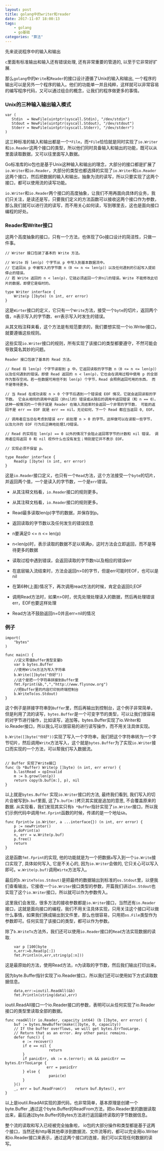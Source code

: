 ```yaml
---
layout: post
title: golang中的writer和reader
date: 2017-11-07 18:00:13
tags:
    - golang
    - go基础
categories: "算法"
---
```


先来说说程序中的输入和输出

`c`里面有标准输出和输入还有错误处理, 还有非常重要的管道的, 以至于它非常好扩展.

那么`golang`中的`Write`和`Reader`的接口设计遵循了Unix的输入和输出, 一个程序的输出可以是另外一个程序的输入。他们的功能单一并且纯粹，这样就可以非常容易的编写程序代码，又可以通过组合的概念，让我们的程序做更多的事情。

### Unix的三种输入输出输入模式

```golang
var (
   Stdin  = NewFile(uintptr(syscall.Stdin), "/dev/stdin")
   Stdout = NewFile(uintptr(syscall.Stdout), "/dev/stdout")
   Stderr = NewFile(uintptr(syscall.Stderr), "/dev/stderr")
)
```
这三种标准的输入和输出都是一个`*File`，而`*File`恰恰就是同时实现了`io.Writer`和`io.Reader`这两个接口的类型，所以他们同时具备输入和输出的功能，既可以从里面读取数据，又可以往里面写入数据。

Go标准库的io包也是基于Unix这种输入和输出的理念，大部分的接口都是扩展了`io.Writer`和`io.Reader`，大部分的类型也都选择的实现了`io.Writer`和`io.Reader`这两个接口，然后把数据的输入和输出，抽象为流的读写，所以只要实现了这两个接口，都可以使用流的读写功能。

`io.Writer`和`io.Reader`两个接口的高度抽象，让我们不用再面向具体的业务，我们只关注，是读还是写，只要我们定义的方法函数可以接收这两个接口作为参数，那么我们就可以进行流的读写，而不用关心如何读，写到哪里去，这也是面向接口编程的好处。

### Reader和Writer接口

这两个高度抽象的接口，只有一个方法，也体现了Go接口设计的简洁性，只做一件事。

```golang
// Writer 接口包装了基本的 Write 方法。

// Write 将 len(p) 个字节从 p 中写入到基本数据流中。
// 它返回从 p 中被写入的字节数 n（0 <= n <= len(p)）以及任何遇到的引起写入提前停止的错误。
// 若 Write 返回的 n < len(p)，它就必须返回一个非nil的错误。Write 不能修改此切片的数据，即便它是临时的。

type Writer interface {
    Write(p []byte) (n int, err error)
}
```

这是`Wirter`接口的定义，它只有一个`Write`方法，接受一个`byte`的切片，返回两个值，n表示写入的字节数、err表示写入时发生的错误。

从其文档注释来看，这个方法是有规范要求的，我们要想实现一个io.Writer接口，就要遵循这些规则。

这些实现`io.Writer`接口的规则，所有实现了该接口的类型都要遵守，不然可能会导致莫名其妙的问题。

```golang
Reader 接口包装了基本的 Read 方法。

// Read 将 len(p) 个字节读取到 p 中。它返回读取的字节数 n（0 <= n <= len(p)） 以及任何遇到的错误。即使 Read 返回的 n < len(p)，它也会在调用过程中使用 p 的全部作为暂存空间。若一些数据可用但不到 len(p) 个字节，Read 会照例返回可用的东西， 而不是等待更多。

// 当 Read 在成功读取 n > 0 个字节后遇到一个错误或 EOF 情况，它就会返回读取的字节数。 它会从相同的调用中返回（非nil的）错误或从随后的调用中返回错误（和 n == 0）。 这种一般情况的一个例子就是 Reader 在输入流结束时会返回一个非零的字节数， 可能的返回不是 err == EOF 就是 err == nil。无论如何，下一个 Read 都应当返回 0, EOF。

// 调用者应当总在考虑到错误 err 前处理 n > 0 的字节。这样做可以在读取一些字节， 以及允许的 EOF 行为后正确地处理I/O错误。

// Read 的实现在 len(p) == 0 以外的情况下会阻止返回零字节的计数和 nil 错误， 调用者应将返回 0 和 nil 视作什么也没有发生；特别是它并不表示 EOF。

// 实现必须不保留 p。

type Reader interface {
    Read(p []byte) (n int, err error)
}
```

这是`io.Reader`接口定义，也只有一个`Read`方法，这个方法接受一个`byte`的切片，并返回两个值，一个是读入的字节数，一个是`err`错误。

- 从其注释文档看，`io.Reader`接口的规则更多。

- 从其注释文档看，`io.Reader`接口的规则更多。

- Read最多读取len(p)字节的数据，并保存到p。
- 返回读取的字节数以及任何发生的错误信息
- n要满足0 <= n <= len(p)
- n<len(p)时，表示读取的数据不足以填满p，这时方法会立即返回，而不是等待更多的数据
- 读取过程中遇到错误，会返回读取的字节数n以及相应的错误err
- 在底层输入流结束时，方法会返回n>0的字节，但是err可能时EOF，也可以是nil
- 在第6种(上面)情况下，再次调用read方法的时候，肯定会返回0,EOF
- 调用Read方法时，如果n>0时，优先处理处理读入的数据，然后再处理错误err，EOF也要这样处理
- Read方法不鼓励返回n=0并且err=nil的情况

### 例子

```golang
import(
    "bytes"
)

func main() {
    //定义零值Buffer类型变量b
    var b bytes.Buffer
    //使用Write方法为写入字符串
    b.Write([]byte("你好"))
    //这个是把一个字符串拼接到Buffer里
    fmt.Fprint(&b,",","http://www.flysnow.org")
    //把Buffer里的内容打印到终端控制台
    b.WriteTo(os.Stdout)
}
```
这个例子是拼接字符串到`Buffer`里，然后再输出到控制台，这个例子非常简单，但是利用了流的读写，`bytes.Buffer`是一个可变字节的类型，可以让我们很容易的对字节进行操作，比如读写，追加等。bytes.Buffer实现了io.Writer和io.Reader接口，所以我么可以很容易的进行读写操作，而不用关注具体实现。

`b.Write([]byte("你好"))`实现了写入一个字符串，我们把这个字符串转为一个字节切片，然后调用`Write`方法写入，这个就是`bytes.Buffer`为了实现`io.Writer`接口而实现的一个方法，可以帮我们写入数据流。

```golang

// Buffer 实现了Write接口
func (b *Buffer) Write(p []byte) (n int, err error) {
    b.lastRead = opInvalid
    m := b.grow(len(p))
    return copy(b.buf[m:], p), nil
}
```
以上就是`bytes.Buffer` 实现`io.Writer`接口的方法, 最终我们看到, 我们写入的切片会被写到`b.buf`里面, 这了`b.buf[m:]`拷贝其实就是追加的意思, 不会覆盖原来的数据.
从实现看，我们发现其实只有`b *Buffer`指针实现了`io.Writer`接口，所以我们示例代码中调用`fmt.Fprint`函数的时候，传递的是一个地址`&b`。

```golang
func Fprint(w io.Writer, a ...interface{}) (n int, err error) {
    p := newPrinter()
    p.doPrint(a)
    n, err = w.Write(p.buf)
    p.free()
    return
}
```

这是函数`fmt.Fprint`的实现,  他的功能就是为一个把数据`a`写入到一个`io.Write`接口实现了, 具体如何写入,  它是不关心的,  因为`io.Writer`会做的, 它只关心可以写入即可。`w.Write(p.buf)`调用`Wirte`方法写入。

最后的`b.WriteTo(os.Stdout)`是把最终的数据输出到标准的`os.Stdout`里，以便我们查看输出，它接收一个`io.Writer`接口类型的参数，开篇我们讲过`os.Stdout`也实现了这个`io.Writer`接口，所以就可以作为参数传入。

这里我们会发现，很多方法的接收参数都是`io.Writer`接口，当然还有`io.Reader`接口，这就是面向接口的编程，我们不用关注具体实现，只用关注这个接口可以做什么事情，如果我们换成输出到文件里，那么也很容易，只用把`os.File`类型作为参数即可。任何实现了该接口的类型，都可以作为参数。

除了`b.WriteTo`方法外，我们还可以使用`io.Reader`接口的`Read`方法实现数据的读取.
```golang
    var p [100]byte
    n,err:=b.Read(p[:])
    fmt.Println(n,err,string(p[:n]))
```
这是最原始的方法，使用Read方法，n为读取的字节数，然后我们输出打印出来。

因为byte.Buffer指针实现了io.Reader接口，所以我们还可以使用如下方式读取数据信息。

```golang
    data,err:=ioutil.ReadAll(&b)
    fmt.Println(string(data),err)
```

ioutil.ReadAll接口一个io.Reader接口的参数，表明可以从任何实现了io.Reader接口的类型里读取全部的数据。
```golang
func readAll(r io.Reader, capacity int64) (b []byte, err error) {
    buf := bytes.NewBuffer(make([]byte, 0, capacity))
    // If the buffer overflows, we will get bytes.ErrTooLarge.
    // Return that as an error. Any other panic remains.
    defer func() {
        e := recover()        
        if e == nil {
                    return
        }       
        if panicErr, ok := e.(error); ok && panicErr == bytes.ErrTooLarge {
                   err = panicErr
        } else {
                    panic(e)
        }
    }()
    _, err = buf.ReadFrom(r)    return buf.Bytes(), err
}
```
以上是ioutil.ReadAll实现的源代码，也非常简单，基本原理是创建一个byte.Buffer ,通过这个byte.Buffer的ReadFrom方法，把io.Reader里的数据读取出来，最后通过byte.Buffer的Bytes方法进行返回最终读取的字节数据信息。

整个流的读取和写入已经被完全抽象啦， io包的大部分操作和类型都是基于这两个接口，当然还有http等其他牵涉到数据流、文件流等的，都可以完全用io.Writer和io.Reader接口来表示，通过这两个接口的连接，我们可以实现任何数据的读写。
